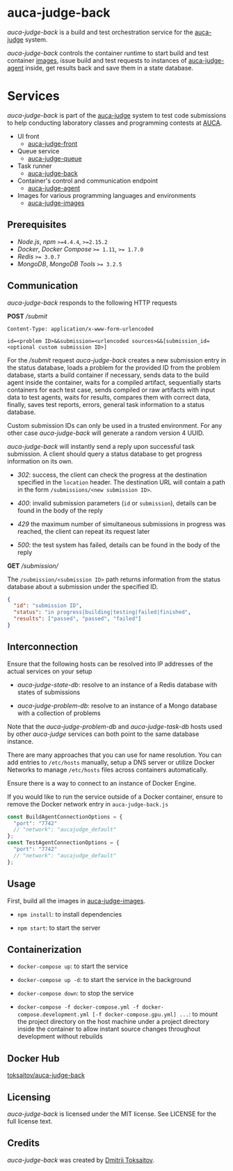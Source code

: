auca-judge-back
===============

*auca-judge-back* is a build and test orchestration service for the
[auca-judge](https://github.com/toksaitov/auca-judge) system.

*auca-judge-back* controls the container runtime to start build and test
container [images](https://github.com/toksaitov/auca-judge-agent), issue build
and test requests to instances of [auca-judge-agent](https://github.com/toksaitov/auca-judge-agent)
inside, get results back and save them in a state database.

# Services

*auca-judge-back* is part of the [auca-judge](https://github.com/toksaitov/auca-judge)
system to test code submissions to help conducting laboratory classes and
programming contests at [AUCA](https://auca.kg).

* UI front
  * [auca-judge-front](https://github.com/toksaitov/auca-judge-front)
* Queue service
  * [auca-judge-queue](https://github.com/toksaitov/auca-judge-queue)
* Task runner
  * [auca-judge-back](https://github.com/toksaitov/auca-judge-back)
* Container's control and communication endpoint
  * [auca-judge-agent](https://github.com/toksaitov/auca-judge-agent)
* Images for various programming languages and environments
  * [auca-judge-images](https://github.com/toksaitov/auca-judge-images)

## Prerequisites

* *Node.js*, *npm* `>=4.4.4`, `>=2.15.2`
* *Docker*, *Docker Compose* `>= 1.11`, `>= 1.7.0`
* *Redis* `>= 3.0.7`
* *MongoDB*, *MongoDB Tools* `>= 3.2.5`

## Communication

*auca-judge-back* responds to the following HTTP requests

**POST** */submit*

```
Content-Type: application/x-www-form-urlencoded

id=<problem ID>&&submission=<urlencoded sources>&&[submission_id=<optional custom submission ID>]
```

For the */submit* request *auca-judge-back* creates a new submission entry in
the status database, loads a problem for the provided ID from the problem
database, starts a build container if necessary, sends data to the build agent
inside the container, waits for a compiled artifact, sequentially starts
containers for each test case, sends compiled or raw artifacts with input data
to test agents, waits for results, compares them with correct data, finally,
saves test reports, errors, general task information to a status database.

Custom submission IDs can only be used in a trusted environment. For any other
case *auca-judge-back* will generate a random version 4 UUID.

*auca-judge-back* will instantly send a reply upon successful task submission.
A client should query a status database to get progress information on its own.

* *302*: success, the client can check the progress at the destination specified
  in the `location` header. The destination URL will contain a path in the form
  `/submissions/<new submission ID>`.

* *400*: invalid submission parameters (`id` or `submission`), details can be
  found in the body of the reply

* *429* the maximum number of simultaneous submissions in progress was reached,
  the client can repeat its request later

* *500*: the test system has failed, details can be found in the body of the
  reply

**GET** */submission/<submission ID>*

The `/submission/<submission ID>` path returns information from the status
database about a submission under the specified ID.

```json
{
  "id": "submission ID",
  "status": "in progress|building|testing|failed|finished",
  "results": ["passed", "passed", "failed"]
}
```

## Interconnection

Ensure that the following hosts can be resolved into IP addresses of the actual
services on your setup

* *auca-judge-state-db*: resolve to an instance of a Redis database with states
  of submissions

* *auca-judge-problem-db*: resolve to an instance of a Mongo database with a
  collection of problems

Note that the *auca-judge-problem-db* and *auca-judge-task-db* hosts used by
other *auca-judge* services can both point to the same database instance.

There are many approaches that you can use for name resolution. You can add
entries to `/etc/hosts` manually, setup a DNS server or utilize Docker Networks
to manage `/etc/hosts` files across containers automatically.

Ensure there is a way to connect to an instance of Docker Engine.

If you would like to run the service outside of a Docker container, ensure to
remove the Docker network entry in `auca-judge-back.js`

```javascript
const BuildAgentConnectionOptions = {
  "port": "7742"
  // "network": "aucajudge_default"
};
const TestAgentConnectionOptions = {
  "port": "7742"
  // "network": "aucajudge_default"
};
```

## Usage

First, build all the images in [auca-judge-images](https://github.com/toksaitov/auca-judge-images).

* `npm install`: to install dependencies

* `npm start`: to start the server

## Containerization

* `docker-compose up`: to start the service

* `docker-compose up -d`: to start the service in the background

* `docker-compose down`: to stop the service

* `docker-compose -f docker-compose.yml -f docker-compose.development.yml
   [-f docker-compose.gpu.yml] ...`: to mount the project directory on the host
  machine under a project directory inside the container to allow instant source
  changes throughout development without rebuilds

## Docker Hub

[toksaitov/auca-judge-back](https://hub.docker.com/r/toksaitov/auca-judge-back)

## Licensing

*auca-judge-back* is licensed under the MIT license. See LICENSE for the full
license text.

## Credits

*auca-judge-back* was created by [Dmitrii Toksaitov](https://github.com/toksaitov).
